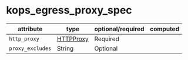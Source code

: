 # kops_egress_proxy_spec

| attribute | type | optional/required | computed |
| --- | --- | --- | --- |
| `http_proxy` | [HTTPProxy](./HTTPProxy.generated.md) | Required |  |
| `proxy_excludes` | String | Optional |  |
